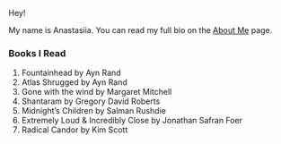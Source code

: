 Hey!

My name is Anastasiia. 
You can read my full bio on the [About Me](about.md) page.

### Books I Read

1. Fountainhead by Ayn Rand
2. Atlas Shrugged by Ayn Rand
3. Gone with the wind  by Margaret Mitchell
4. Shantaram by Gregory David Roberts
5. Midnight’s Children  by Salman Rushdie
6. Extremely Loud & Incredibly Close by  Jonathan Safran Foer
7. Radical Candor by Kim Scott
